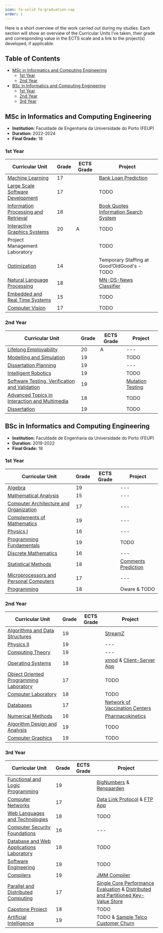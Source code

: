 ```yaml
---
icon: fa-solid fa-graduation-cap
order: 1
---
```


Here is a short overview of the work carried out during my studies. Each section will show an overview of the Curricular Units I’ve taken, their grade and corresponding value in the ECTS scale and a link to the project(s) developed, if applicable.

## Table of Contents
- [MSc in Informatics and Computing Engineering](#msc-in-informatics-and-computing-engineering)
  - [1st Year](#1st-year)
  - [2nd Year](#2nd-year)
- [BSc in Informatics and Computing Engineering](#bsc-in-informatics-and-computing-engineering)
    - [1st Year](#1st-year-1)
    - [2nd Year](#2nd-year-1)
    - [3rd Year](#3rd-year)

## MSc in Informatics and Computing Engineering

- **Institution:** Faculdade de Engenharia da Universidade do Porto (FEUP)
- **Duration:** 2022-2024
- **Final Grade:** 18

### 1st Year

| Curricular Unit | Grade | ECTS Grade | Project |
| --- | --- | --- | --- |
| [Machine Learning](https://github.com/xico2001pt/feup-ac) | 17 | | [Bank Loan Prediction](https://github.com/adr1an0s0ar3s/feup-ac-22-23) | 
| [Large Scale Software Development](https://github.com/xico2001pt/feup-ds) | 17 | | TODO |
| [Information Processing and Retrieval](https://github.com/xico2001pt/feup-pri) | 16 | | [Book Quotes Information Search System](https://github.com/filipepcampos/feup-pri) |
| [Interactive Graphics Systems](https://github.com/xico2001pt/feup-sgi) | 20 | A | TODO |
| Project Management Laboratory | | | TODO |
| [Optimization](https://github.com/xico2001pt/feup-o) | 14 | | Temporary Staffing at Good’OldGood's - TODO |
| [Natural Language Processing](https://github.com/xico2001pt/feup-pln) | 18 | | [MN-DS-News Classifier](https://github.com/filipepcampos/feup-pln-assignment1) |
| [Embedded and Real Time Systems](https://github.com/xico2001pt/feup-setr) | 15 | | TODO |
| [Computer Vision](https://github.com/xico2001pt/feup-vc) | 17 | | TODO |

### 2nd Year

| Curricular Unit | Grade | ECTS Grade | Project |
| --- | --- | --- | --- |
| [Lifelong Employability](https://github.com/xico2001pt/feup-eav) | 20 | A | --- |
| [Modelling and Simulation](https://github.com/xico2001pt/feup-ms) | 19 | | TODO |
| [Dissertation Planning](https://github.com/xico2001pt/feup-pd) | 19 | | --- |
| [Intelligent Robotics](https://github.com/xico2001pt/feup-ri) | 19 | | TODO |
| [Software Testing, Verification and Validation](https://github.com/xico2001pt/feup-tvvs) | 19 | | [Mutation Testing](https://github.com/xico2001pt/feup-tvvs/tree/main/Projeto) |
| [Advanced Topics in Interaction and Multimedia](https://github.com/xico2001pt/feup-taim) | 18 | | TODO |
| [Dissertation](https://github.com/xico2001pt/feup-dissertation) | 19 | | TODO |

## BSc in Informatics and Computing Engineering

- **Institution:** Faculdade de Engenharia da Universidade do Porto (FEUP)
- **Duration:** 2019-2022
- **Final Grade:** 18

### 1st Year

| Curricular Unit | Grade | ECTS Grade | Project |
| --- | --- | --- | --- |
| [Algebra](https://github.com/xico2001pt/feup-alge) | 19 |  | --- |
| [Mathematical Analysis](https://github.com/xico2001pt/feup-amat) | 15 |  | --- |
| [Computer Architecture and Organization](https://github.com/xico2001pt/feup-aoco) | 17 |  | --- |
| [Complements of Mathematics](https://github.com/xico2001pt/feup-cmat) | 19 |  | --- |
| [Physics I](https://github.com/xico2001pt/feup-fisi1) | 16 |  | --- |
| [Programming Fundamentals](https://github.com/xico2001pt/feup-fpro) | 19 |  | TODO |
| [Discrete Mathematics](https://github.com/xico2001pt/feup-mdis) | 16 |  | --- |
| [Statistical Methods](https://github.com/xico2001pt/feup-mest) | 18 |  | [Comments Prediction](https://github.com/filipepcampos/feup-mest-proj) |
| [Microprocessors and Personal Computers](https://github.com/xico2001pt/feup-mpcp) | 17 |  | --- |
| [Programming](https://github.com/xico2001pt/feup-prog) | 18 | | Oware & TODO |

### 2nd Year

| Curricular Unit | Grade | ECTS Grade | Project |
| --- | --- | --- | --- |
| [Algorithms and Data Structures](https://github.com/xico2001pt/feup-aeda) | 19 |  | [StreamZ](https://github.com/filipepcampos/streamz) |
| [Physics II](https://github.com/xico2001pt/feup-fisi2) | 19 |  | --- |
| [Computing Theory](https://github.com/xico2001pt/feup-tcom) | 19 |  | --- |
| [Operating Systems](https://github.com/xico2001pt/feup-sope) | 18 |  | [xmod](https://github.com/xico2001pt/sope-xmod) & [Client-Server App](https://github.com/adr1an0s0ar3s/feup-sope-20-21) | 
| [Object Oriented Programming Laboratory](https://github.com/xico2001pt/feup-lpoo) | 17 |  | TODO |
| [Computer Laboratory](https://github.com/xico2001pt/feup-lcom) | 18 |  | TODO |
| [Databases](https://github.com/xico2001pt/feup-bdad) | 17 |  | [Network of Vaccination Centers](https://github.com/adr1an0s0ar3s/feup-bdad-20-21)
| [Numerical Methods](https://github.com/xico2001pt/feup-mnum) | 16 |  | [Pharmacokinetics](https://github.com/xico2001pt/feup-mnum/tree/main/Projeto)
| [Algorithm Design and Analysis](https://github.com/xico2001pt/feup-cal) | 19 |  | TODO |
| [Computer Graphics](https://github.com/xico2001pt/feup-cgra) | 19 |  | TODO |

### 3rd Year

| Curricular Unit | Grade | ECTS Grade | Project |
| --- | --- | --- | --- |
| [Functional and Logic Programming](https://github.com/xico2001pt/feup-pfl) | 19 |  | [BigNumbers](https://github.com/filipepcampos/feup-pfl-proj/tree/master/BigNumbers) & [Renpaarden](https://github.com/filipepcampos/feup-pfl-proj/tree/master/Renpaarden) |
| [Computer Networks](https://github.com/xico2001pt/feup-rc) | 17 |  | [Data Link Protocol](https://github.com/xico2001pt/rc-serial-port) & [FTP App](https://github.com/xico2001pt/rc-download-application)
| [Web Languages and Technologies](https://github.com/xico2001pt/feup-ltw) | 18 |  | TODO |
| [Computer Security Foundations](https://github.com/xico2001pt/feup-fsi) | 16 |  | --- |
| [Database and Web Applications Laboratory](https://github.com/xico2001pt/feup-lbaw) | 18 |  | TODO |
| [Software Engineering](https://github.com/xico2001pt/feup-es) | 19 |  | TODO |
| [Compilers](https://github.com/xico2001pt/feup-c) | 19 |  | [JMM Compiler](https://github.com/filipepcampos/jmm_compiler) |
| [Parallel and Distributed Computing](https://github.com/xico2001pt/feup-cpd) | 17 |  | [Single Core Performance Evaluation](https://github.com/xico2001pt/feup-cpd/tree/main/projects/assign1) & [Distributed and Partitioned Key-Value Store](https://github.com/xico2001pt/feup-cpd/tree/main/projects/assign2) |
| [Capstone Project](https://github.com/xico2001pt/feup-pi) | 18 |  | TODO |
| [Artificial Intelligence](https://github.com/xico2001pt/feup-ia) | 19 |  | TODO & [Sample Telco Customer Churn](https://github.com/filipepcampos/telco-churn-classification) |
